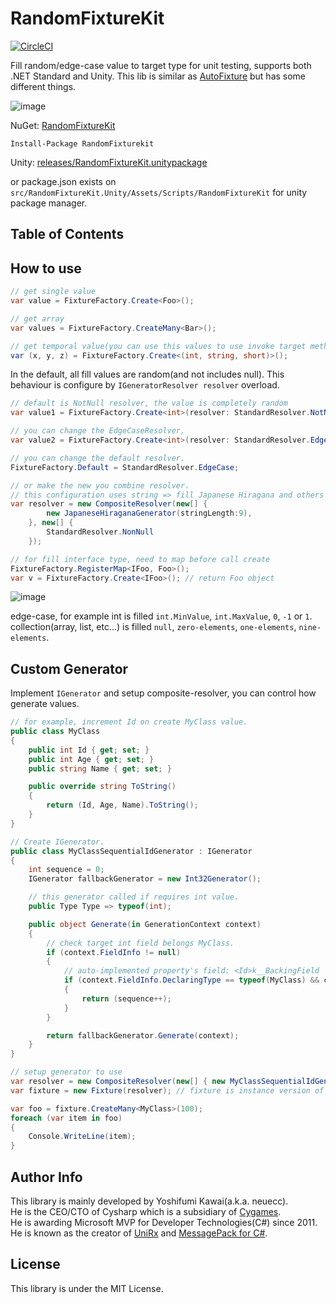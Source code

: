 RandomFixtureKit
===
[![CircleCI](https://circleci.com/gh/Cysharp/RandomFixtureKit.svg?style=svg)](https://circleci.com/gh/Cysharp/RandomFixtureKit)

Fill random/edge-case value to target type for unit testing, supports both .NET Standard and Unity. This lib is similar as [AutoFixture](https://github.com/AutoFixture/AutoFixture) but has some different things.

![image](https://user-images.githubusercontent.com/46207/56805033-abce0480-6862-11e9-91d0-7ca9c08aa688.png)

NuGet: [RandomFixtureKit](https://www.nuget.org/packages/RandomFixtureKit)

```
Install-Package RandomFixturekit
```

Unity: [releases/RandomFixtureKit.unitypackage](https://github.com/Cysharp/RandomFixtureKit/releases)

or package.json exists on `src/RandomFixtureKit.Unity/Assets/Scripts/RandomFixtureKit` for unity package manager.

<!-- START doctoc generated TOC please keep comment here to allow auto update -->
<!-- DON'T EDIT THIS SECTION, INSTEAD RE-RUN doctoc TO UPDATE -->
## Table of Contents
<!-- END doctoc generated TOC please keep comment here to allow auto update -->

How to use
---

```csharp
// get single value
var value = FixtureFactory.Create<Foo>();

// get array
var values = FixtureFactory.CreateMany<Bar>();

// get temporal value(you can use this values to use invoke target method)
var (x, y, z) = FixtureFactory.Create<(int, string, short)>();
```

In the default, all fill values are random(and not includes null). This behaviour is configure by `IGeneratorResolver resolver` overload.

```csharp
// default is NotNull resolver, the value is completely random
var value1 = FixtureFactory.Create<int>(resolver: StandardResolver.NotNull);

// you can change the EdgeCaseResolver, 
var value2 = FixtureFactory.Create<int>(resolver: StandardResolver.EdgeCase);

// you can change the default resolver.
FixtureFactory.Default = StandardResolver.EdgeCase;

// or make the new you combine resolver.
// this configuration uses string => fill Japanese Hiragana and others as NonNullResolver
var resolver = new CompositeResolver(new[] {
        new JapaneseHiraganaGenerator(stringLength:9),
    }, new[] {
        StandardResolver.NonNull
    });

// for fill interface type, need to map before call create
FixtureFactory.RegisterMap<IFoo, Foo>();
var v = FixtureFactory.Create<IFoo>(); // return Foo object
```

![image](https://user-images.githubusercontent.com/46207/56805214-44fd1b00-6863-11e9-9541-b8ff30b7599a.png)

edge-case, for example int is filled `int.MinValue`, `int.MaxValue`, `0`, `-1` or `1`. collection(array, list, etc...) is filled `null`, `zero-elements`, `one-elements`, `nine-elements`.

Custom Generator
---
Implement `IGenerator` and setup composite-resolver, you can control how generate values.


```csharp
// for example, increment Id on create MyClass value.
public class MyClass
{
    public int Id { get; set; }
    public int Age { get; set; }
    public string Name { get; set; }

    public override string ToString()
    {
        return (Id, Age, Name).ToString();
    }
}

// Create IGenerator.
public class MyClassSequentialIdGenerator : IGenerator
{
    int sequence = 0;
    IGenerator fallbackGenerator = new Int32Generator();

    // this generator called if requires int value.
    public Type Type => typeof(int);

    public object Generate(in GenerationContext context)
    {
        // check target int field belongs MyClass.
        if (context.FieldInfo != null)
        {
            // auto-implemented property's field: <Id>k__BackingField
            if (context.FieldInfo.DeclaringType == typeof(MyClass) && context.FieldInfo.Name.StartsWith("<Id>"))
            {
                return (sequence++);
            }
        }

        return fallbackGenerator.Generate(context);
    }
}

// setup generator to use
var resolver = new CompositeResolver(new[] { new MyClassSequentialIdGenerator() }, new[] { StandardResolver.NonNull });
var fixture = new Fixture(resolver); // fixture is instance version of FixtureFactory

var foo = fixture.CreateMany<MyClass>(100);
foreach (var item in foo)
{
    Console.WriteLine(item);
}
```

Author Info
---
This library is mainly developed by Yoshifumi Kawai(a.k.a. neuecc).  
He is the CEO/CTO of Cysharp which is a subsidiary of [Cygames](https://www.cygames.co.jp/en/).  
He is awarding Microsoft MVP for Developer Technologies(C#) since 2011.  
He is known as the creator of [UniRx](https://github.com/neuecc/UniRx/) and [MessagePack for C#](https://github.com/neuecc/MessagePack-CSharp/).

License
---
This library is under the MIT License.
